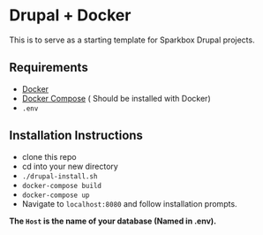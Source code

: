 # Drupal + Docker
This is to serve as a starting template for Sparkbox Drupal projects.

## Requirements
- [Docker](https://www.docker.com/)
- [Docker Compose](https://docs.docker.com/compose/install/) ( Should be installed with Docker)
- `.env`

## Installation Instructions
- clone this repo
- cd into your new directory
- `./drupal-install.sh`
- `docker-compose build`
- `docker-compose up`
- Navigate to `localhost:8080` and follow installation prompts.

**The `Host` is the name of your database (Named in .env).**
